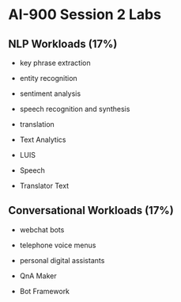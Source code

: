 # AI-900 Session 2 Labs


## NLP Workloads (17%)

* key phrase extraction
* entity recognition
* sentiment analysis
* speech recognition and synthesis
* translation

* Text Analytics
* LUIS
* Speech
* Translator Text

## Conversational Workloads (17%)

* webchat bots
* telephone voice menus
* personal digital assistants

* QnA Maker
* Bot Framework